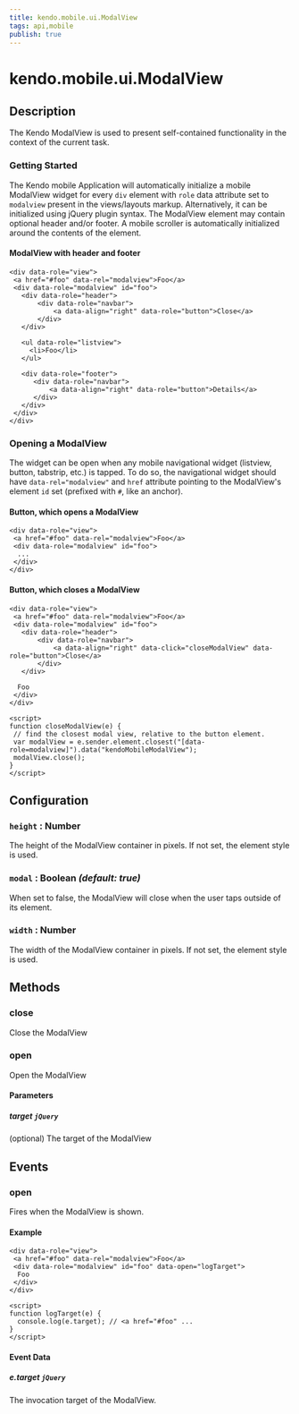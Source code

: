 ```yaml
---
title: kendo.mobile.ui.ModalView
tags: api,mobile
publish: true
---
```


# kendo.mobile.ui.ModalView

## Description



The Kendo ModalView is used to present self-contained functionality in the context of the current task.  

### Getting Started

The Kendo mobile Application will automatically initialize a mobile ModalView widget for every `div` element with `role` data attribute set to `modalview` present in the views/layouts markup.
Alternatively, it can be initialized using jQuery plugin syntax. The ModalView element may contain optional header and/or footer. A mobile scroller is automatically initialized around the contents of the element.

#### ModalView with header and footer

    <div data-role="view">
     <a href="#foo" data-rel="modalview">Foo</a>
     <div data-role="modalview" id="foo">
       <div data-role="header">
           <div data-role="navbar">
               <a data-align="right" data-role="button">Close</a>
           </div>
       </div>
    
       <ul data-role="listview">
         <li>Foo</li>
       </ul>
    
       <div data-role="footer">
          <div data-role="navbar">
              <a data-align="right" data-role="button">Details</a>
          </div>
       </div>
     </div>
    </div>

### Opening a ModalView

The widget can be open when any mobile navigational widget (listview, button, tabstrip, etc.) is tapped.
To do so, the navigational widget should have `data-rel="modalview"` and `href` attribute pointing to the ModalView's element `id` set (prefixed with `#`, like an anchor).

#### Button, which opens a ModalView

    <div data-role="view">
     <a href="#foo" data-rel="modalview">Foo</a>
     <div data-role="modalview" id="foo">
      ...
     </div>
    </div>

#### Button, which closes a ModalView

    <div data-role="view">
     <a href="#foo" data-rel="modalview">Foo</a>
     <div data-role="modalview" id="foo">
       <div data-role="header">
           <div data-role="navbar">
               <a data-align="right" data-click="closeModalView" data-role="button">Close</a>
           </div>
       </div>
    
      Foo
     </div>
    </div>
    
    <script>
    function closeModalView(e) {
     // find the closest modal view, relative to the button element.
     var modalView = e.sender.element.closest("[data-role=modalview]").data("kendoMobileModalView");
     modalView.close();
    }
    </script>

## Configuration

### `height` : **Number** 

The height of the ModalView container in pixels. If not set, the element style is used.

### `modal` : **Boolean** *(default: true)*

 When set to false, the ModalView will close when the user taps outside of its element.

### `width` : **Number** 

The width of the ModalView container in pixels. If not set, the element style is used.

## Methods

### close

Close the ModalView

### open

Open the ModalView

#### Parameters

##### target `jQuery`

(optional) The target of the ModalView

## Events

### open

Fires when the ModalView is shown.

#### Example

    <div data-role="view">
     <a href="#foo" data-rel="modalview">Foo</a>
     <div data-role="modalview" id="foo" data-open="logTarget">
      Foo
     </div>
    </div>
    
    <script>
    function logTarget(e) {
      console.log(e.target); // <a href="#foo" ...
    }
    </script>

#### Event Data

##### e.target `jQuery`

The invocation target of the ModalView.
